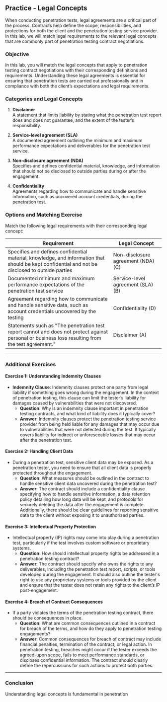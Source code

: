 ## Practice - Legal Concepts

When conducting penetration tests, legal agreements are a critical part of the process. Contracts help define the scope, responsibilities, and protections for both the client and the penetration testing service provider. In this lab, we will match legal requirements to the relevant legal concepts that are commonly part of penetration testing contract negotiations.


### Objective

In this lab, you will match the legal concepts that apply to penetration testing contract negotiations with their corresponding definitions and requirements. Understanding these legal agreements is essential for ensuring that penetration tests are carried out professionally and in compliance with both the client’s expectations and legal requirements.

### Categories and Legal Concepts

1. **Disclaimer**  
   A statement that limits liability by stating what the penetration test report does and does not guarantee, and the extent of the tester’s responsibility.

2. **Service-level agreement (SLA)**  
   A documented agreement outlining the minimum and maximum performance expectations and deliverables for the penetration test service.

3. **Non-disclosure agreement (NDA)**  
   Specifies and defines confidential material, knowledge, and information that should not be disclosed to outside parties during or after the engagement.

4. **Confidentiality**  
   Agreements regarding how to communicate and handle sensitive information, such as uncovered account credentials, during the penetration test.

### Options and Matching Exercise

Match the following legal requirements with their corresponding legal concept:

| Requirement                                                                                                 | Legal Concept                        |
| ------------------------------------------------------------------------------------------------------------| ------------------------------------ |
| Specifies and defines confidential material, knowledge, and information that should be kept confidential and not be disclosed to outside parties | Non-disclosure agreement (NDA) (C)   |
| Documented minimum and maximum performance expectations of the penetration test service                      | Service-level agreement (SLA) (B)    |
| Agreement regarding how to communicate and handle sensitive data, such as account credentials uncovered by the testing | Confidentiality (D)                  |
| Statements such as "The penetration test report cannot and does not protect against personal or business loss resulting from the test agreement." | Disclaimer (A)                       |

---

### **Additional Exercises**

#### **Exercise 1: Understanding Indemnity Clauses**
- **Indemnity Clause**: Indemnity clauses protect one party from legal liability if something goes wrong during the engagement. In the context of penetration testing, this clause can limit the tester’s liability for damages caused by vulnerabilities that were not discovered.
  - **Question**: Why is an indemnity clause important in penetration testing contracts, and what kind of liability does it typically cover?
  - **Answer**: Indemnity clauses protect the penetration testing service provider from being held liable for any damages that may occur due to vulnerabilities that were not detected during the test. It typically covers liability for indirect or unforeseeable losses that may occur after the penetration test.

#### **Exercise 2: Handling Client Data**
- During a penetration test, sensitive client data may be exposed. As a penetration tester, you need to ensure that all client data is properly protected throughout the engagement.
  - **Question**: What measures should be outlined in the contract to handle sensitive client data uncovered during the penetration test?
  - **Answer**: The contract should include a confidentiality clause specifying how to handle sensitive information, a data retention policy detailing how long data will be kept, and protocols for securely deleting the data after the engagement is complete. Additionally, there should be clear guidelines for reporting sensitive data to the client without exposing it to unauthorized parties.

#### **Exercise 3: Intellectual Property Protection**
- Intellectual property (IP) rights may come into play during a penetration test, particularly if the test involves custom software or proprietary systems.
  - **Question**: How should intellectual property rights be addressed in a penetration testing contract?
  - **Answer**: The contract should specify who owns the rights to any deliverables, including the penetration test report, scripts, or tools developed during the engagement. It should also outline the tester's right to use any proprietary systems or tools provided by the client and ensure that the tester does not retain any rights to the client’s IP post-engagement.

#### **Exercise 4: Breach of Contract Consequences**
- If a party violates the terms of the penetration testing contract, there should be consequences in place.
  - **Question**: What are common consequences outlined in a contract for breach of the terms, and how do they apply to penetration testing engagements?
  - **Answer**: Common consequences for breach of contract may include financial penalties, termination of the contract, or legal action. In penetration testing, breaches might occur if the tester exceeds the agreed-upon scope, fails to meet performance standards, or discloses confidential information. The contract should clearly define the repercussions for such actions to protect both parties.

---

### **Conclusion**

Understanding legal concepts is fundamental in penetration
